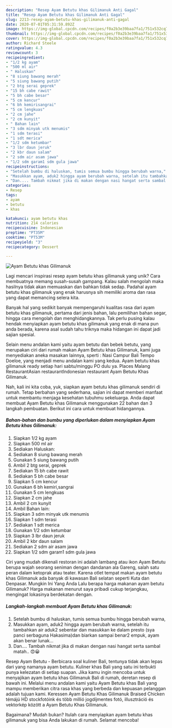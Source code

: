 ```yaml
---
description: "Resep Ayam Betutu khas Gilimanuk Anti Gagal"
title: "Resep Ayam Betutu khas Gilimanuk Anti Gagal"
slug: 2213-resep-ayam-betutu-khas-gilimanuk-anti-gagal
date: 2020-07-01T05:31:59.892Z
image: https://img-global.cpcdn.com/recipes/f0a2b3e39baa7fa1/751x532cq70/ayam-betutu-khas-gilimanuk-foto-resep-utama.jpg
thumbnail: https://img-global.cpcdn.com/recipes/f0a2b3e39baa7fa1/751x532cq70/ayam-betutu-khas-gilimanuk-foto-resep-utama.jpg
cover: https://img-global.cpcdn.com/recipes/f0a2b3e39baa7fa1/751x532cq70/ayam-betutu-khas-gilimanuk-foto-resep-utama.jpg
author: Richard Steele
ratingvalue: 4.3
reviewcount: 3
recipeingredient:
- "1/2 kg ayam"
- "500 ml air"
- " Haluskan"
- "8 siung bawang merah"
- "5 siung bawang putih"
- "2 btg serai geprek"
- "15 bh cabe rawit"
- "5 bh cabe besar"
- "5 cm kencur"
- "6 bh kemirisangrai"
- "5 cm lengkuas"
- "2 cm jahe"
- "2 cm kunyit"
- " Bahan lain"
- "3 sdm minyak utk menumis"
- "1 sdm terasi"
- "1 sdt merica"
- "1/2 sdm ketumbar"
- "3 lbr daun jeruk"
- "2 kbr daun salam"
- "2 sdm air asam jawa"
- "1/2 sdm garam1 sdm gula jawa"
recipeinstructions:
- "Setelah bumbu di haluskan, tumis semua bumbu hingga berubah warna,"
- "Masukkan ayam, aduk2 hingga ayam berubah warna, setelah itu tambahkan air aduk2 sebentar dan masukkan ke dalam presto (sya panci serbaguna Hakasima)dan biarkan sampai benar2 empuk, ayam akan benar lunak..."
- "Dan.... Tambah nikmat jika di makan dengan nasi hangat serta sambal matah.. 😍😀"
categories:
- Resep
tags:
- ayam
- betutu
- khas

katakunci: ayam betutu khas 
nutrition: 214 calories
recipecuisine: Indonesian
preptime: "PT35M"
cooktime: "PT53M"
recipeyield: "3"
recipecategory: Dessert

---
```



![Ayam Betutu khas Gilimanuk](https://img-global.cpcdn.com/recipes/f0a2b3e39baa7fa1/751x532cq70/ayam-betutu-khas-gilimanuk-foto-resep-utama.jpg)

Lagi mencari inspirasi resep ayam betutu khas gilimanuk yang unik? Cara membuatnya memang susah-susah gampang. Kalau salah mengolah maka hasilnya tidak akan memuaskan dan bahkan tidak sedap. Padahal ayam betutu khas gilimanuk yang enak harusnya sih memiliki aroma dan rasa yang dapat memancing selera kita.

Banyak hal yang sedikit banyak mempengaruhi kualitas rasa dari ayam betutu khas gilimanuk, pertama dari jenis bahan, lalu pemilihan bahan segar, hingga cara mengolah dan menghidangkannya. Tak perlu pusing kalau hendak menyiapkan ayam betutu khas gilimanuk yang enak di mana pun anda berada, karena asal sudah tahu triknya maka hidangan ini dapat jadi sajian spesial.

Selain menu andalan kami yaitu ayam betutu dan bebek betutu, yang merupakan ciri dari rumah makan Ayam Betutu khas Gilimanuk, kami juga menyediakan aneka masakan lainnya, sperti : Nasi Campur Bali Tempo Doeloe, yang menjadi menu andalan kami yang kedua. Ayam betutu khas gilimanuk ready setiap hari sabtu/minggu PO dulu ya. Places Malang RestaurantAsian restaurantIndonesian restaurant Ayam Betutu Khas Gilimanuk.


Nah, kali ini kita coba, yuk, siapkan ayam betutu khas gilimanuk sendiri di rumah. Tetap berbahan yang sederhana, sajian ini dapat memberi manfaat untuk membantu menjaga kesehatan tubuhmu sekeluarga. Anda dapat membuat Ayam Betutu khas Gilimanuk menggunakan 22 bahan dan 3 langkah pembuatan. Berikut ini cara untuk membuat hidangannya.

<!--inarticleads1-->

##### Bahan-bahan dan bumbu yang diperlukan dalam menyiapkan Ayam Betutu khas Gilimanuk:

1. Siapkan 1/2 kg ayam
1. Siapkan 500 ml air
1. Sediakan  Haluskan:
1. Sediakan 8 siung bawang merah
1. Gunakan 5 siung bawang putih
1. Ambil 2 btg serai, geprek
1. Sediakan 15 bh cabe rawit
1. Sediakan 5 bh cabe besar
1. Siapkan 5 cm kencur
1. Gunakan 6 bh kemiri,sangrai
1. Gunakan 5 cm lengkuas
1. Siapkan 2 cm jahe
1. Ambil 2 cm kunyit
1. Ambil  Bahan lain:
1. Siapkan 3 sdm minyak utk menumis
1. Siapkan 1 sdm terasi
1. Sediakan 1 sdt merica
1. Gunakan 1/2 sdm ketumbar
1. Siapkan 3 lbr daun jeruk
1. Ambil 2 kbr daun salam
1. Sediakan 2 sdm air asam jawa
1. Siapkan 1/2 sdm garam1 sdm gula jawa


Ciri yang mudah dikenali restoran ini adalah lambang atau ikon Ayam Betutu berupa wajah seorang seniman dengan dandanan ala Gareng, salah satu peran dalam ketoprak atau teater. Karena otlet tempat makan ayam betutu khas Gilimanuk ada banyak di kawasan Bali selatan seperti Kuta dan Denpasar. Mungkin Ini Yang Anda Lalu berapa harga makanan ayam betutu Gilimanuk? Harga makanan menurut saya pribadi cukup terjangkau, mengingat lokasinya berdekatan dengan. 

<!--inarticleads2-->

##### Langkah-langkah membuat Ayam Betutu khas Gilimanuk:

1. Setelah bumbu di haluskan, tumis semua bumbu hingga berubah warna,
1. Masukkan ayam, aduk2 hingga ayam berubah warna, setelah itu tambahkan air aduk2 sebentar dan masukkan ke dalam presto (sya panci serbaguna Hakasima)dan biarkan sampai benar2 empuk, ayam akan benar lunak...
1. Dan.... Tambah nikmat jika di makan dengan nasi hangat serta sambal matah.. 😍😀


Resep Ayam Betutu - Berbicara soal kuliner Bali, tentunya tidak akan lepas dari yang namanya ayam betutu. Kuliner khas Bali yang satu ini terbukti punya kelezatan di setiap suapan. Jika kamu ingin mencoba untuk menyajikan ayam betutu khas Gilimanuk Bali di rumah, deretan resep di bawah ini. Melalui menu andalan kami yaitu Ayam Betutu khas Bali yang mampu memberikan citra rasa khas yang berbeda dan kepuasan pelanggan adalah tujuan kami. Keressen Ayam Betutu Khas Gilimanuk Braised Chicken témájú HD stockfotóink és több millió jogdíjmentes fotó, illusztráció és vektorkép között a Ayam Betutu Khas Gilimanuk. 

Bagaimana? Mudah bukan? Itulah cara menyiapkan ayam betutu khas gilimanuk yang bisa Anda lakukan di rumah. Selamat mencoba!
